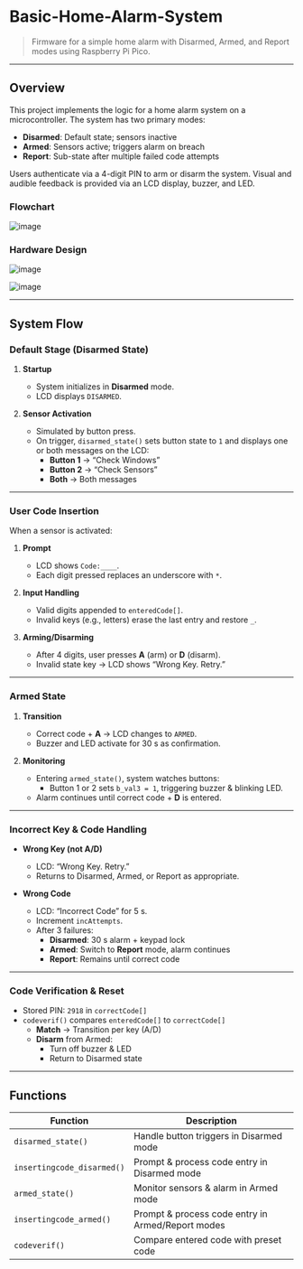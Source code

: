 # Basic-Home-Alarm-System

> Firmware for a simple home alarm with Disarmed, Armed, and Report modes using Raspberry Pi Pico.

---

## Overview

This project implements the logic for a home alarm system on a microcontroller. The system has two primary modes:

- **Disarmed**: Default state; sensors inactive  
- **Armed**: Sensors active; triggers alarm on breach  
- **Report**: Sub-state after multiple failed code attempts

Users authenticate via a 4-digit PIN to arm or disarm the system. Visual and audible feedback is provided via an LCD display, buzzer, and LED.

### Flowchart

![image](https://github.com/user-attachments/assets/e67a7e7e-4bf6-4f3a-a50c-14207301e46c)

### Hardware Design

![image](https://github.com/user-attachments/assets/8fa199d2-aa06-4cc8-899b-587f2f35457d)

![image](https://github.com/user-attachments/assets/76277aa3-c387-4f2a-99fa-6e2435dcb794)

---

## System Flow

### Default Stage (Disarmed State)

1. **Startup**  
   - System initializes in **Disarmed** mode.  
   - LCD displays `DISARMED`.  

2. **Sensor Activation**  
   - Simulated by button press.  
   - On trigger, `disarmed_state()` sets button state to `1` and displays one or both messages on the LCD:
     - **Button 1** → “Check Windows”  
     - **Button 2** → “Check Sensors”  
     - **Both** → Both messages  

---

### User Code Insertion

When a sensor is activated:

1. **Prompt**  
   - LCD shows `Code:____`.  
   - Each digit pressed replaces an underscore with `*`.  

2. **Input Handling**  
   - Valid digits appended to `enteredCode[]`.  
   - Invalid keys (e.g., letters) erase the last entry and restore `_`.  

3. **Arming/Disarming**  
   - After 4 digits, user presses **A** (arm) or **D** (disarm).  
   - Invalid state key → LCD shows “Wrong Key. Retry.”  

---

### Armed State

1. **Transition**  
   - Correct code + **A** → LCD changes to `ARMED`.  
   - Buzzer and LED activate for 30 s as confirmation.  

2. **Monitoring**  
   - Entering `armed_state()`, system watches buttons:  
     - Button 1 or 2 sets `b_val3 = 1`, triggering buzzer & blinking LED.  
   - Alarm continues until correct code + **D** is entered.

---

### Incorrect Key & Code Handling

- **Wrong Key (not A/D)**  
  - LCD: “Wrong Key. Retry.”  
  - Returns to Disarmed, Armed, or Report as appropriate.

- **Wrong Code**  
  - LCD: “Incorrect Code” for 5 s.  
  - Increment `incAttempts`.  
  - After 3 failures:
    - **Disarmed**: 30 s alarm + keypad lock  
    - **Armed**: Switch to **Report** mode, alarm continues  
    - **Report**: Remains until correct code

---

### Code Verification & Reset

- Stored PIN: `2918` in `correctCode[]`  
- `codeverif()` compares `enteredCode[]` to `correctCode[]`  
  - **Match** → Transition per key (A/D)  
  - **Disarm** from Armed:
    - Turn off buzzer & LED  
    - Return to Disarmed state

---

## Functions

| Function                   | Description                                          |
|----------------------------|------------------------------------------------------|
| `disarmed_state()`         | Handle button triggers in Disarmed mode              |
| `insertingcode_disarmed()` | Prompt & process code entry in Disarmed mode         |
| `armed_state()`            | Monitor sensors & alarm in Armed mode                |
| `insertingcode_armed()`    | Prompt & process code entry in Armed/Report modes    |
| `codeverif()`              | Compare entered code with preset code                |



